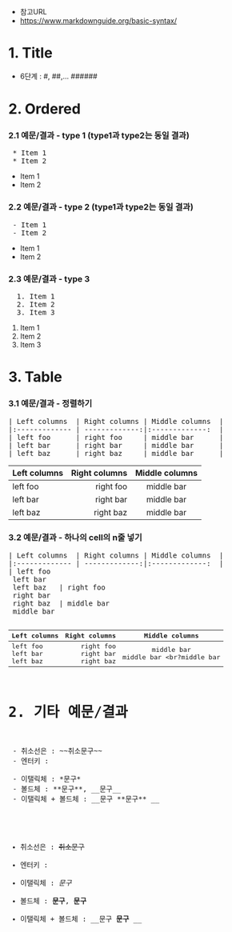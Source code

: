 - 참고URL
- https://www.markdownguide.org/basic-syntax/

# 1. Title
- 6단계 : #, ##,... ######

# 2. Ordered
### 2.1 예문/결과 - type 1 (type1과 type2는 동일 결과)
<pre>
 * Item 1
 * Item 2
</pre>
 * Item 1
 * Item 2

### 2.2 예문/결과 - type 2 (type1과 type2는 동일 결과)
<pre>
 - Item 1
 - Item 2
</pre>
 - Item 1
 - Item 2

### 2.3 예문/결과 - type 3
<pre>
  1. Item 1
  2. Item 2
  3. Item 3
</pre>
  1. Item 1
  2. Item 2
  3. Item 3

# 3. Table
### 3.1 예문/결과 - 정렬하기
<pre>
| Left columns  | Right columns | Middle columns  |
|:------------- | -------------:|:-------------:  |
| left foo      | right foo     | middle bar      |
| left bar      | right bar     | middle bar      |
| left baz      | right baz     | middle bar      |
</pre>
| Left columns  | Right columns | Middle columns  |
|:------------- | -------------:|:-------------:  |
| left foo      | right foo     | middle bar      |
| left bar      | right bar     | middle bar      |
| left baz      | right baz     | middle bar      |

### 3.2 예문/결과 - 하나의 cell의 n줄 넣기
<pre>
| Left columns  | Right columns | Middle columns  |
|:------------- | -------------:|:-------------:  |
| left foo <br> left bar <br> left baz   | right foo <br> right bar <br> right baz  | middle bar <br> middle bar  <br?middle bar  |
</pre>
| Left columns  | Right columns | Middle columns  |
|:------------- | -------------:|:-------------:  |
| left foo <br> left bar <br> left baz   | right foo <br> right bar <br> right baz  | middle bar <br> middle bar  <br?middle bar  |


# 2. 기타 예문/결과 
<pre>
 - 취소선은 : ~~취소문구~~
 - 엔터키 : <br>
 - 이탤릭체 : *문구*
 - 볼드체 : **문구**, __문구__
 - 이탤릭체 + 볼드체 : __문구 **문구** __
</pre>
 - 취소선은 : ~~취소문구~~
 - 엔터키 : <br>
 - 이탤릭체 : *문구*
 - 볼드체 : **문구**, __문구__
 - 이탤릭체 + 볼드체 : __문구 **문구** __